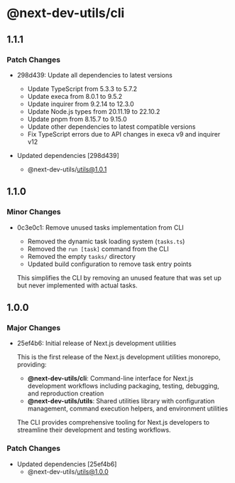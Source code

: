 # @next-dev-utils/cli

## 1.1.1

### Patch Changes

- 298d439: Update all dependencies to latest versions

  - Update TypeScript from 5.3.3 to 5.7.2
  - Update execa from 8.0.1 to 9.5.2
  - Update inquirer from 9.2.14 to 12.3.0
  - Update Node.js types from 20.11.19 to 22.10.2
  - Update pnpm from 8.15.7 to 9.15.0
  - Update other dependencies to latest compatible versions
  - Fix TypeScript errors due to API changes in execa v9 and inquirer v12

- Updated dependencies [298d439]
  - @next-dev-utils/utils@1.0.1

## 1.1.0

### Minor Changes

- 0c3e0c1: Remove unused tasks implementation from CLI

  - Removed the dynamic task loading system (`tasks.ts`)
  - Removed the `run [task]` command from the CLI
  - Removed the empty `tasks/` directory
  - Updated build configuration to remove task entry points

  This simplifies the CLI by removing an unused feature that was set up but never implemented with actual tasks.

## 1.0.0

### Major Changes

- 25ef4b6: Initial release of Next.js development utilities

  This is the first release of the Next.js development utilities monorepo, providing:

  - **@next-dev-utils/cli**: Command-line interface for Next.js development workflows including packaging, testing, debugging, and reproduction creation
  - **@next-dev-utils/utils**: Shared utilities library with configuration management, command execution helpers, and environment utilities

  The CLI provides comprehensive tooling for Next.js developers to streamline their development and testing workflows.

### Patch Changes

- Updated dependencies [25ef4b6]
  - @next-dev-utils/utils@1.0.0
